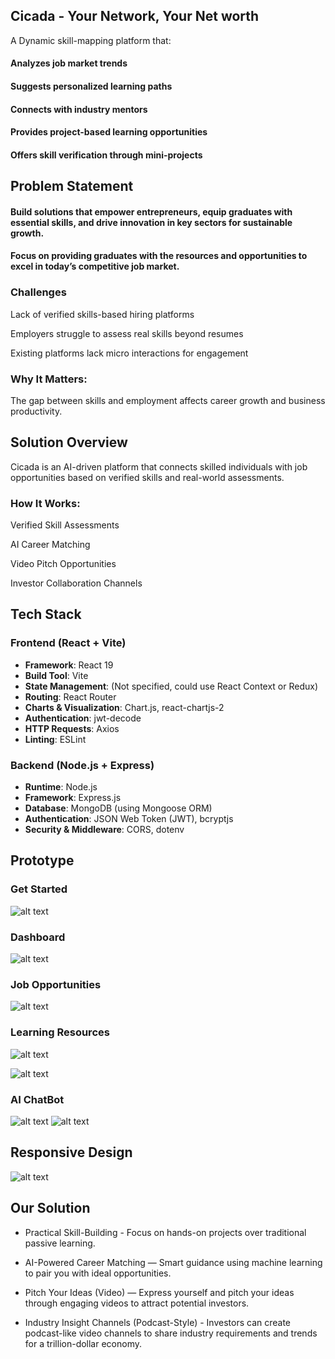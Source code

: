 ## Cicada - Your Network, Your Net worth

A Dynamic skill-mapping platform that:

#### Analyzes job market trends<br>

#### Suggests personalized learning paths<br>

#### Connects with industry mentors<br>

#### Provides project-based learning opportunities<br>

#### Offers skill verification through mini-projects<br>

## Problem Statement

#### Build solutions that empower entrepreneurs, equip graduates with essential skills, and drive innovation in key sectors for sustainable growth.

#### Focus on providing graduates with the resources and opportunities to excel in today’s competitive job market.

### Challenges

Lack of verified skills-based hiring platforms

Employers struggle to assess real skills beyond resumes

Existing platforms lack micro interactions for engagement

### Why It Matters:

The gap between skills and employment affects career growth and business
productivity.

## Solution Overview

Cicada is an AI-driven platform that connects
skilled individuals with job opportunities
based on verified skills and real-world
assessments.

### How It Works:

Verified Skill Assessments

AI Career Matching

Video Pitch Opportunities

Investor Collaboration Channels

## Tech Stack

### **Frontend (React + Vite)**

- **Framework**: React 19
- **Build Tool**: Vite
- **State Management**: (Not specified, could use React Context or Redux)
- **Routing**: React Router
- **Charts & Visualization**: Chart.js, react-chartjs-2
- **Authentication**: jwt-decode
- **HTTP Requests**: Axios
- **Linting**: ESLint

### **Backend (Node.js + Express)**

- **Runtime**: Node.js
- **Framework**: Express.js
- **Database**: MongoDB (using Mongoose ORM)
- **Authentication**: JSON Web Token (JWT), bcryptjs
- **Security & Middleware**: CORS, dotenv

## Prototype

### Get Started
![alt text](<img/Get Started.jpg>)
### Dashboard
![alt text](img/screencapture-file-C-Users-admin-Downloads-index-4-html-2025-02-25-22_01_00.png)

### Job Opportunities
![alt text](img/screencapture-preview-ideaforge-portal-81-lovable-app-2025-02-25-18_44_09.png)
### Learning Resources
![alt text](<img/WhatsApp Image 2025-02-25 at 22.59.34_b483d97c.jpg>)

![alt text](<img/WhatsApp Image 2025-02-25 at 22.59.34_b5da8219.jpg>)

### AI ChatBot
![alt text](img/image.png)
![alt text](img/image-1.png)
## Responsive Design
![alt text](<img/WhatsApp Image 2025-02-25 at 23.08.37_00f06208.jpg>)
## Our Solution

- Practical Skill-Building - Focus on hands-on
  projects over traditional passive learning.

- AI-Powered Career Matching — Smart
  guidance using machine learning to pair you with
  ideal opportunities.

- Pitch Your Ideas (Video) — Express yourself
  and pitch your ideas through engaging videos to
  attract potential investors.

- Industry Insight Channels (Podcast-Style) -
  Investors can create podcast-like video channels
  to share industry requirements and trends for a
  trillion-dollar economy.
